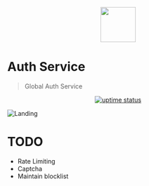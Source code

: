 <p align="center">
  <img src="./public/logo.png" lt="Logo" width="80" />
<p>

# Auth Service
> Global Auth Service

<p align="center">
  <a href="https://uptime.betterstack.com/?utm_source=status_badge">
    <img src="https://uptime.betterstack.com/status-badges/v3/monitor/10kju.svg" alt="uptime status">
  </a>
</p>

![Landing](public/previews/landing.webp)

# TODO
- Rate Limiting
- Captcha
- Maintain blocklist
